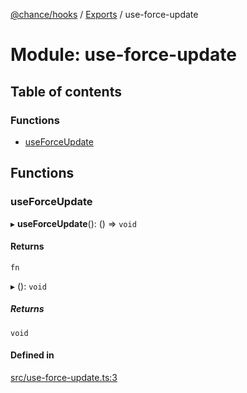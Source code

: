 [@chance/hooks](../README.md) / [Exports](../modules.md) / use-force-update

# Module: use-force-update

## Table of contents

### Functions

- [useForceUpdate](use_force_update.md#useforceupdate)

## Functions

### useForceUpdate

▸ **useForceUpdate**(): () => `void`

#### Returns

`fn`

▸ (): `void`

##### Returns

`void`

#### Defined in

[src/use-force-update.ts:3](https://github.com/chaance/hooks/blob/8221fb1/src/use-force-update.ts#L3)
